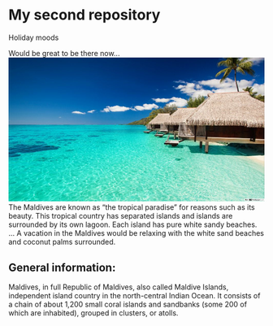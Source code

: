 # My second repository

Holiday moods

Would be great to be there now...
![Holidays](Holiday.jpg)
The Maldives are known as “the tropical paradise” for reasons such as its beauty. This tropical country has separated islands and islands are surrounded by its own lagoon. Each island has pure white sandy beaches. ... A vacation in the Maldives would be relaxing with the white sand beaches and coconut palms surrounded.

## General information:

Maldives, in full Republic of Maldives, also called Maldive Islands, independent island country in the north-central Indian Ocean. It consists of a chain of about 1,200 small coral islands and sandbanks (some 200 of which are inhabited), grouped in clusters, or atolls.
